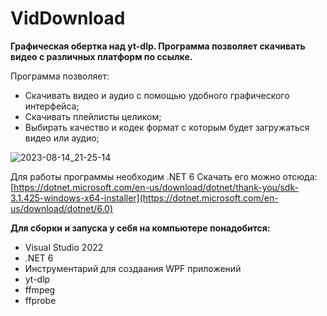 # VidDownload
**Графическая обертка над yt-dlp. Программа позволяет скачивать видео с различных платформ по ссылке.**

Программа позволяет:
- Скачивать видео и аудио с помощью удобного графического интерфейса;
- Скачивать плейлисты целиком;
- Выбирать качество и кодек формат с которым будет загружаться видео или аудио;

![2023-08-14_21-25-14](https://github.com/mesheni/VidDownload/assets/26280352/58a1dfdb-d9af-4379-9c55-9a98333d8026)

Для работы программы необходим .NET 6 Скачать его можно отсюда: [https://dotnet.microsoft.com/en-us/download/dotnet/thank-you/sdk-3.1.425-windows-x64-installer](https://dotnet.microsoft.com/en-us/download/dotnet/6.0)

**Для сборки и запуска у себя на компьютере понадобится:**
- Visual Studio 2022
- .NET 6
- Инструментарий для создаания WPF приложений
- yt-dlp
- ffmpeg
- ffprobe
